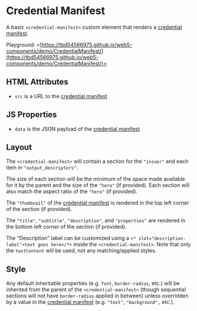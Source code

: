 # Credential Manifest

A basic `<credential-manifest>` custom element that renders a [credential manifest](https://identity.foundation/credential-manifest/).

Playground: <[https://tbd54566975.github.io/web5-components/demo/CredentialManifest/](https://tbd54566975.github.io/web5-components/demo/CredentialManifest/)>

## HTML Attributes

- `src` is a URL to the [credential manifest](https://identity.foundation/credential-manifest/)

## JS Properties

- `data` is the JSON payload of the [credential manifest](https://identity.foundation/credential-manifest/)

## Layout

The `<credential-manifest>` will contain a section for the `"issuer"` and each item in `"output_descriptors"`.

The size of each section will be the minimum of the space made available for it by the parent and the size of the `"hero"` (if provided).  Each section will also match the aspect ratio of the `"hero"` (if provided).

The `"thumbnail"` of the [credential manifest](https://identity.foundation/credential-manifest/) is rendered in the top left corner of the section (if provided).

The `"title"`, `"subtitle"`, `"description"`, and `"properties"` are rendered in the bottom left corner of the section (if provided).

The "Description" label can be customized using a `<* slot="description-label">text goes here</*>` inside the `<credential-manifest>`.  Note that only the `textContent` will be used, not any matching/applied styles.

## Style

Any default inheritable properties (e.g. `font`, `border-radius`, etc.) will be inherited from the parent of the `<credential-manifest>` (though sequential sections will not have `border-radius` applied in between) unless overridden by a value in the [credential manifest](https://identity.foundation/credential-manifest/) (e.g. `"text"`, `"background",` etc.).
